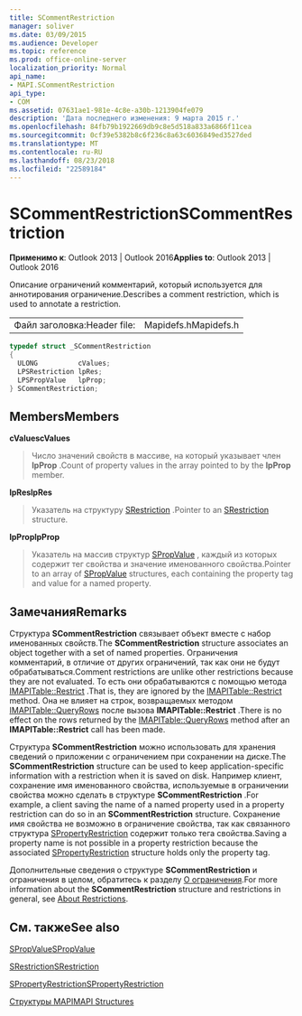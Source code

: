 ```yaml
---
title: SCommentRestriction
manager: soliver
ms.date: 03/09/2015
ms.audience: Developer
ms.topic: reference
ms.prod: office-online-server
localization_priority: Normal
api_name:
- MAPI.SCommentRestriction
api_type:
- COM
ms.assetid: 07631ae1-981e-4c8e-a30b-1213904fe079
description: 'Дата последнего изменения: 9 марта 2015 г.'
ms.openlocfilehash: 84fb79b1922669db9c8e5d518a833a6866f11cea
ms.sourcegitcommit: 0cf39e5382b8c6f236c8a63c6036849ed3527ded
ms.translationtype: MT
ms.contentlocale: ru-RU
ms.lasthandoff: 08/23/2018
ms.locfileid: "22589184"
---
```

# <a name="scommentrestriction"></a><span data-ttu-id="32b33-103">SCommentRestriction</span><span class="sxs-lookup"><span data-stu-id="32b33-103">SCommentRestriction</span></span>

  
  
<span data-ttu-id="32b33-104">**Применимо к**: Outlook 2013 | Outlook 2016</span><span class="sxs-lookup"><span data-stu-id="32b33-104">**Applies to**: Outlook 2013 | Outlook 2016</span></span> 
  
<span data-ttu-id="32b33-105">Описание ограничений комментарий, который используется для аннотирования ограничение.</span><span class="sxs-lookup"><span data-stu-id="32b33-105">Describes a comment restriction, which is used to annotate a restriction.</span></span> 
  
|||
|:-----|:-----|
|<span data-ttu-id="32b33-106">Файл заголовка:</span><span class="sxs-lookup"><span data-stu-id="32b33-106">Header file:</span></span>  <br/> |<span data-ttu-id="32b33-107">Mapidefs.h</span><span class="sxs-lookup"><span data-stu-id="32b33-107">Mapidefs.h</span></span>  <br/> |
   
```cpp
typedef struct _SCommentRestriction
{
  ULONG          cValues;
  LPSRestriction lpRes;
  LPSPropValue   lpProp;
} SCommentRestriction;

```

## <a name="members"></a><span data-ttu-id="32b33-108">Members</span><span class="sxs-lookup"><span data-stu-id="32b33-108">Members</span></span>

 <span data-ttu-id="32b33-109">**cValues**</span><span class="sxs-lookup"><span data-stu-id="32b33-109">**cValues**</span></span>
  
> <span data-ttu-id="32b33-110">Число значений свойств в массиве, на который указывает член **lpProp** .</span><span class="sxs-lookup"><span data-stu-id="32b33-110">Count of property values in the array pointed to by the **lpProp** member.</span></span> 
    
 <span data-ttu-id="32b33-111">**lpRes**</span><span class="sxs-lookup"><span data-stu-id="32b33-111">**lpRes**</span></span>
  
> <span data-ttu-id="32b33-112">Указатель на структуру [SRestriction](srestriction.md) .</span><span class="sxs-lookup"><span data-stu-id="32b33-112">Pointer to an [SRestriction](srestriction.md) structure.</span></span> 
    
 <span data-ttu-id="32b33-113">**lpProp**</span><span class="sxs-lookup"><span data-stu-id="32b33-113">**lpProp**</span></span>
  
> <span data-ttu-id="32b33-114">Указатель на массив структур [SPropValue](spropvalue.md) , каждый из которых содержит тег свойства и значение именованного свойства.</span><span class="sxs-lookup"><span data-stu-id="32b33-114">Pointer to an array of [SPropValue](spropvalue.md) structures, each containing the property tag and value for a named property.</span></span> 
    
## <a name="remarks"></a><span data-ttu-id="32b33-115">Замечания</span><span class="sxs-lookup"><span data-stu-id="32b33-115">Remarks</span></span>

<span data-ttu-id="32b33-116">Структура **SCommentRestriction** связывает объект вместе с набор именованных свойств.</span><span class="sxs-lookup"><span data-stu-id="32b33-116">The **SCommentRestriction** structure associates an object together with a set of named properties.</span></span> <span data-ttu-id="32b33-117">Ограничения комментарий, в отличие от других ограничений, так как они не будут обрабатываться.</span><span class="sxs-lookup"><span data-stu-id="32b33-117">Comment restrictions are unlike other restrictions because they are not evaluated.</span></span> <span data-ttu-id="32b33-118">То есть они обрабатываются с помощью метода [IMAPITable::Restrict](imapitable-restrict.md) .</span><span class="sxs-lookup"><span data-stu-id="32b33-118">That is, they are ignored by the [IMAPITable::Restrict](imapitable-restrict.md) method.</span></span> <span data-ttu-id="32b33-119">Она не влияет на строк, возвращаемых методом [IMAPITable::QueryRows](imapitable-queryrows.md) после вызова **IMAPITable::Restrict** .</span><span class="sxs-lookup"><span data-stu-id="32b33-119">There is no effect on the rows returned by the [IMAPITable::QueryRows](imapitable-queryrows.md) method after an **IMAPITable::Restrict** call has been made.</span></span> 
  
<span data-ttu-id="32b33-120">Структура **SCommentRestriction** можно использовать для хранения сведений о приложении с ограничением при сохранении на диске.</span><span class="sxs-lookup"><span data-stu-id="32b33-120">The **SCommentRestriction** structure can be used to keep application-specific information with a restriction when it is saved on disk.</span></span> <span data-ttu-id="32b33-121">Например клиент, сохранение имя именованного свойства, используемые в ограничении свойства можно сделать в структуре **SCommentRestriction** .</span><span class="sxs-lookup"><span data-stu-id="32b33-121">For example, a client saving the name of a named property used in a property restriction can do so in an **SCommentRestriction** structure.</span></span> <span data-ttu-id="32b33-122">Сохранение имя свойства не возможно в ограничение свойства, так как связанного структура [SPropertyRestriction](spropertyrestriction.md) содержит только тега свойства.</span><span class="sxs-lookup"><span data-stu-id="32b33-122">Saving a property name is not possible in a property restriction because the associated [SPropertyRestriction](spropertyrestriction.md) structure holds only the property tag.</span></span> 
  
<span data-ttu-id="32b33-123">Дополнительные сведения о структуре **SCommentRestriction** и ограничения в целом, обратитесь к разделу [О ограничения](about-restrictions.md).</span><span class="sxs-lookup"><span data-stu-id="32b33-123">For more information about the **SCommentRestriction** structure and restrictions in general, see [About Restrictions](about-restrictions.md).</span></span> 
  
## <a name="see-also"></a><span data-ttu-id="32b33-124">См. также</span><span class="sxs-lookup"><span data-stu-id="32b33-124">See also</span></span>



[<span data-ttu-id="32b33-125">SPropValue</span><span class="sxs-lookup"><span data-stu-id="32b33-125">SPropValue</span></span>](spropvalue.md)
  
[<span data-ttu-id="32b33-126">SRestriction</span><span class="sxs-lookup"><span data-stu-id="32b33-126">SRestriction</span></span>](srestriction.md)
  
[<span data-ttu-id="32b33-127">SPropertyRestriction</span><span class="sxs-lookup"><span data-stu-id="32b33-127">SPropertyRestriction</span></span>](spropertyrestriction.md)


[<span data-ttu-id="32b33-128">Структуры MAPI</span><span class="sxs-lookup"><span data-stu-id="32b33-128">MAPI Structures</span></span>](mapi-structures.md)

